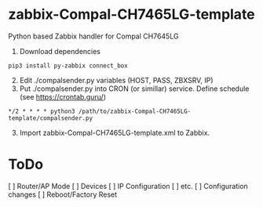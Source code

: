 # zabbix-Compal-CH7465LG-template
Python based Zabbix handler for Compal CH7645LG

1. Download dependencies
```
pip3 install py-zabbix connect_box
```
2. Edit ./compalsender.py variables (HOST, PASS, ZBXSRV, IP)
3. Put ./compalsender.py into CRON (or simillar) service. Define schedule (see https://crontab.guru/)
```
*/2 * * * * python3 /path/to/zabbix-Compal-CH7465LG-template/compalsender.py
```
3. Import zabbix-Compal-CH7465LG-template.xml to Zabbix.

# ToDo
[ ] Router/AP Mode
  [ ] Devices
  [ ] IP Configuration
  [ ] etc.
[ ] Configuration changes
[ ] Reboot/Factory Reset

